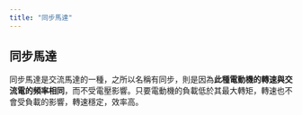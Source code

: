 ```yaml
---
title: "同步馬達"
---
```


## 同步馬達

同步馬達是交流馬達的一種，之所以名稱有同步，則是因為**此種電動機的轉速與交流電的頻率相同**，而不受電壓影響。只要電動機的負載低於其最大轉矩，轉速也不會受負載的影響，轉速穩定，效率高。
